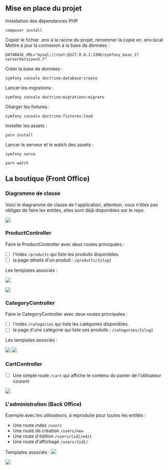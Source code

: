 ## Mise en place du projet

Installation des dépendances PHP
```shell
composer install
```

Copier le fichier .env à la racine du projet, renommer la copie en .env.local
Mettre à jour la connexion à la base de données :
```dotenv
DATABASE_URL="mysql://root:@127.0.0.1:3306/symfony_base_2?serverVersion=5.7"
```

Créer la base de données :
```shell
symfony console doctrine:database:create
```

Lancer les migrations :
```shell
symfony console doctrine:migrations:migrate
```

Charger les fixtures :
```shell
symfony console doctrine:fixtures:load
```

Installer les assets :
```shell
yarn install
```

Lancer le serveur et le watch des assets :
```shell
symfony serve
```
```shell
yarn watch
```

## La boutique (Front Office)

### Diagramme de classe
Voici le diagramme de classe de l'application, attention, vous n'êtes pas obligez de faire les entités, elles sont déjà disponibles sur le repo.

![](C:\dev\formation\symfony-bases-2\ressources-enonce\diagram-classes.png)

### ProductController

Faire le ProductController avec deux routes principales :

- [ ] l'index `/products` qui liste les produits disponibles.
- [ ] la page détails d'un produit : `/products/{slug}`

Les templates associés :

![](C:\dev\formation\symfony-bases-2\ressources-enonce\front-products-index.png)

![](C:\dev\formation\symfony-bases-2\ressources-enonce\front-products-details.png)



### CategoryController

Faire le CategoryController avec deux routes principales :

- [ ] l'index `/categories` qui liste les catégories disponibles.
- [ ] la page d'une catégorie qui liste ses produits : `/categories/{slug}`

Les templates associés :

![](C:\dev\formation\symfony-bases-2\ressources-enonce\front-categories-index.png)
![](C:\dev\formation\symfony-bases-2\ressources-enonce\front-categories-details.png)

### CartController

- [ ] Une simple route `/cart` qui affiche le contenu du panier de l'utilisateur courent

![](C:\dev\formation\symfony-bases-2\ressources-enonce\front-cart-details.png)

### L'administration (Back Office)

Exemple avec les utilisateurs, à reproduite pour toutes les entités :

- Une route index `/users`
- Une route de création `/users/new`
- Une route d'édition `/users/{id}/edit`
- Une route d'affichage `/users/{id}/`

Templates associés :
![](C:\dev\formation\symfony-bases-2\ressources-enonce\admin-users-index.png)

![](C:\dev\formation\symfony-bases-2\ressources-enonce\admin-users-new.png)

